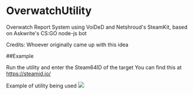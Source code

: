 # OverwatchUtility
Overwatch Report System using VoiDeD and Netshroud's SteamKit, based on Askwrite's CS:GO node-js bot

Credits: Whoever originally came up with this idea


##Example

Run the utility and enter the Steam64ID of the target
You can find this at 
https://steamid.io/

Example of utility being used
![](http://i.imgur.com/7FXO4Xj.png)
